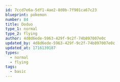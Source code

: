 ```yaml
---
id: 7ccd7e6a-5df1-4ae2-8d0b-7f901ca67c23
blueprint: pokemon
number: 84
title: Doduo
type_1: normal
type_2: flying
author: 4d8d6ede-5963-429f-9c2f-74b897007e0c
updated_by: 4d8d6ede-5963-429f-9c2f-74b897007e0c
updated_at: 1716139187
types:
  - normal
  - flying
tags:
  - basic
---
```

